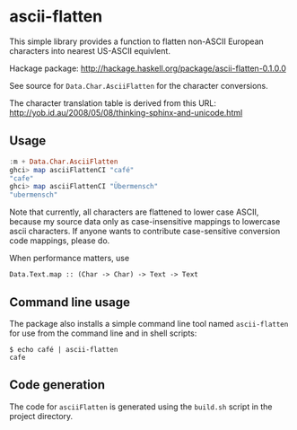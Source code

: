 # ascii-flatten

This simple library provides a function to flatten non-ASCII European
characters into nearest US-ASCII equivlent.

Hackage package: http://hackage.haskell.org/package/ascii-flatten-0.1.0.0

See source for `Data.Char.AsciiFlatten` for the character conversions.

The character translation table is derived from this URL:
http://yob.id.au/2008/05/08/thinking-sphinx-and-unicode.html

## Usage

```haskell
:m + Data.Char.AsciiFlatten
ghci> map asciiFlattenCI "café"
"cafe"
ghci> map asciiFlattenCI "Übermensch"
"ubermensch"
```

Note that currently, all characters are flattened to lower case ASCII, because
my source data only as case-insensitive mappings to lowercase ascii
characters. If anyone wants to contribute case-sensitive conversion code
mappings, please do.

When performance matters, use 

    Data.Text.map :: (Char -> Char) -> Text -> Text

## Command line usage

The package also installs a simple command line tool named `ascii-flatten` for
use from the command line and in shell scripts:

    $ echo café | ascii-flatten
    cafe


## Code generation

The code for `asciiFlatten` is generated using the `build.sh` script in the
project directory.

